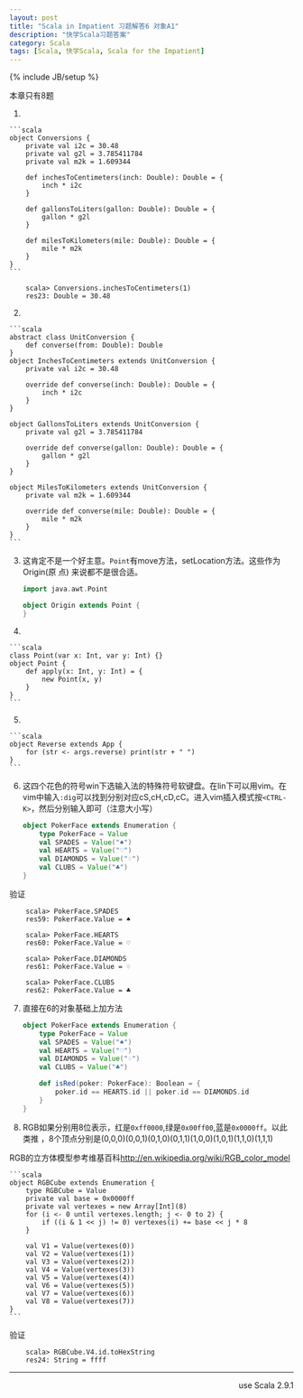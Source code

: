 ```yaml
---
layout: post
title: "Scala in Impatient 习题解答6 对象A1"
description: "快学Scala习题答案"
category: Scala
tags: [Scala, 快学Scala, Scala for the Impatient]
---
```

{% include JB/setup %}

本章只有8题

1. 

    ```scala
    object Conversions {
        private val i2c = 30.48
        private val g2l = 3.785411784
        private val m2k = 1.609344

        def inchesToCentimeters(inch: Double): Double = {
            inch * i2c 
        }

        def gallonsToLiters(gallon: Double): Double = {
            gallon * g2l
        }

        def milesToKilometers(mile: Double): Double = {
            mile * m2k
        }
    }
    ```

        scala> Conversions.inchesToCentimeters(1)
        res23: Double = 30.48

2. 

    ```scala
    abstract class UnitConversion {
        def converse(from: Double): Double
    }
    object InchesToCentimeters extends UnitConversion {
        private val i2c = 30.48

        override def converse(inch: Double): Double = {
            inch * i2c 
        }
    }

    object GallonsToLiters extends UnitConversion {
        private val g2l = 3.785411784

        override def converse(gallon: Double): Double = {
            gallon * g2l
        }
    }

    object MilesToKilometers extends UnitConversion {
        private val m2k = 1.609344

        override def converse(mile: Double): Double = {
            mile * m2k
        }
    }
    ```

3. 这肯定不是一个好主意。`Point`有move方法，setLocation方法。这些作为Origin(原
    点) 来说都不是很合适。

    ```scala
    import java.awt.Point

    object Origin extends Point {
    }
    ```


4. 

    ```scala
    class Point(var x: Int, var y: Int) {}
    object Point {
        def apply(x: Int, y: Int) = {
            new Point(x, y)
        }
    }
    ```

5. 

    ```scala
    object Reverse extends App {
        for (str <- args.reverse) print(str + " ")
    }
    ```

6. 这四个花色的符号win下选输入法的特殊符号软键盘。在lin下可以用vim。在vim中输入`:dig`可以找到分别对应cS,cH,cD,cC。进入vim插入模式按`<CTRL-K>`，然后分别输入即可（注意大小写）

    ```scala
    object PokerFace extends Enumeration {
        type PokerFace = Value
        val SPADES = Value("♠")
        val HEARTS = Value("♡")
        val DIAMONDS = Value("♢")
        val CLUBS = Value("♣")
    }
    ```

  验证

        scala> PokerFace.SPADES
        res59: PokerFace.Value = ♠

        scala> PokerFace.HEARTS
        res60: PokerFace.Value = ♡

        scala> PokerFace.DIAMONDS
        res61: PokerFace.Value = ♢

        scala> PokerFace.CLUBS
        res62: PokerFace.Value = ♣

7. 直接在6的对象基础上加方法

    ```scala
    object PokerFace extends Enumeration {
        type PokerFace = Value
        val SPADES = Value("♠")
        val HEARTS = Value("♡")
        val DIAMONDS = Value("♢")
        val CLUBS = Value("♣")

        def isRed(poker: PokerFace): Boolean = {
            poker.id == HEARTS.id || poker.id == DIAMONDS.id
        }
    }
    ```

8. RGB如果分别用8位表示，红是`0xff0000`,绿是`0x00ff00`,蓝是`0x0000ff`。以此类推
  ，8个顶点分别是(0,0,0)(0,0,1)(0,1,0)(0,1,1)(1,0,0)(1,0,1)(1,1,0)(1,1,1)

  RGB的立方体模型参考维基百科<http://en.wikipedia.org/wiki/RGB_color_model>

    ```scala
    object RGBCube extends Enumeration {
        type RGBCube = Value
        private val base = 0x0000ff
        private val vertexes = new Array[Int](8)
        for (i <- 0 until vertexes.length; j <- 0 to 2) {
            if ((i & 1 << j) != 0) vertexes(i) += base << j * 8
        }

        val V1 = Value(vertexes(0))
        val V2 = Value(vertexes(1))
        val V3 = Value(vertexes(2))
        val V4 = Value(vertexes(3))
        val V5 = Value(vertexes(4))
        val V6 = Value(vertexes(5))
        val V7 = Value(vertexes(6))
        val V8 = Value(vertexes(7))
    }
    ```

  验证

        scala> RGBCube.V4.id.toHexString
        res24: String = ffff

----
<div align="right">use Scala 2.9.1</div>
